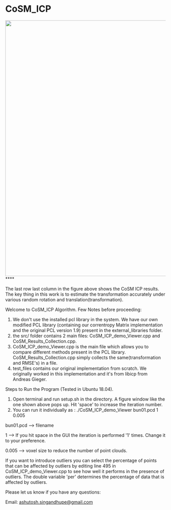 # CoSM_ICP
<img src="gif_1.gif" width="1380" height="800"/>****

The last row last column in the figure above shows the CoSM ICP results. The key thing in this work is to estimate the transformation accurately under various random rotation and translation(transformation). 

Welcome to CoSM_ICP Algorithm.
Few Notes before proceeding:
1) We don't use the installed pcl library in the system. We have our own modified PCL library  (containing our correntropy Matrix implementation and the original PCL version 1.9) present in the external_libraries folder. 
2) the src/ folder contains 2 main files: CoSM_ICP_demo_Viewer.cpp and CoSM_Results_Collection.cpp.
3) CoSM_ICP_demo_Viewer.cpp is the main file which allows you to compare different methods present in the PCL library. CoSM_Results_Collection.cpp simply collects the same(transformation and RMSE's) in a file.
4) test_files contains our original implementation from scratch. We originally worked in this implementation and it's from libicp from Andreas Gieger.

Steps to Run the Program (Tested in Ubuntu 18.04).
1) Open terminal and run setup.sh in the directory. A figure window like the one shown above pops up. Hit 'space' to increase the iteration number.
2) You can run it individually as :  ./CoSM_ICP_demo_Viewer bun01.pcd 1 0.005


bun01.pcd --> filename

1 --> If you hit space in the GUI the iteration is performed '1' times. Change it to your preference.

0.005 --> voxel size to reduce the number of point clouds.

If you want to introduce outliers you can select the percentage of points that can be affected by outliers by editing line 495 in CoSM_ICP_demo_Viewer.cpp to see how well it performs in the presence of outliers. The double variable 'per' determines the percentage of data that is affected by outliers.

Please let us know if you have any questions: 

Email: ashutosh.singandhupe@gmail.com
  
  
